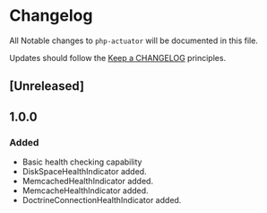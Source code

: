 # Changelog

All Notable changes to `php-actuator` will be documented in this file.

Updates should follow the [Keep a CHANGELOG](http://keepachangelog.com/) principles.

## [Unreleased]

## 1.0.0

### Added
- Basic health checking capability
- DiskSpaceHealthIndicator added.
- MemcachedHealthIndicator added.
- MemcacheHealthIndicator added.
- DoctrineConnectionHealthIndicator added.
